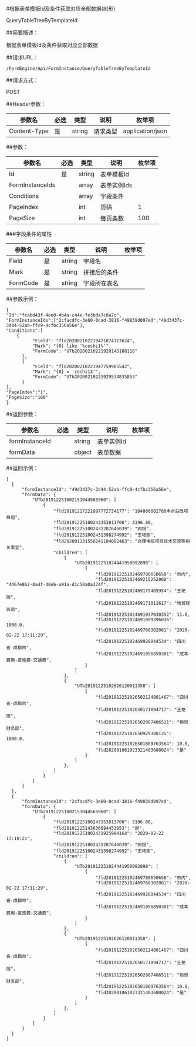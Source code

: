 #根据表单模板Id及条件获取对应全部数据(树形)

QueryTableTreeByTemplateId

##简要描述：

根据表单模板Id及条件获取对应全部数据

##请求URL：

    /FormEngine/Api/FormInstance/QueryTableTreeByTemplateId

##请求方式：

POST

##Header参数：

|  参数名 | 必选  | 类型  | 说明  | 枚举项  |
| ------------ | ------------ | ------------ | ------------ | ------------ |
| Content-Type  |  是 | string  |  请求类型 | application/json  |

##参数：


|  参数名 | 必选  | 类型  | 说明  | 枚举项  |
| ------------ | ------------ | ------------ | ------------ | ------------ |
| Id  | 是  | string  | 表单模板Id  |   |
|  FormInstanceIds |   | array  |  表单实例Ids |   |
| Conditions  |   |  array |  字段条件 |   |
| PageIndex  |   | int  | 页码  | 1  ||
| PageSize  |   |  int | 每页条数  |  100 ||


###字段条件的属性

|  参数名 | 必选  | 类型  | 说明  | 枚举项  |
| ------------ | ------------ | ------------ | ------------ | ------------ |
|  Field |  是 |  string |  字段名 |   |
| Mark  | 是  |  string |  拼接后的条件 |   |
|  FormCode | 是  |  string | 字段所在表名  |   |


##参数示例：

    {
  	"Id":"fcabd43f-4ee0-4b4a-c44e-fe3bda7c8a7c",
  	"FormInstanceIds":["2cfacdfc-3e60-0cad-3816-f49839d097ed","49d3437c-3d44-52ab-ffc9-4cfbc356a56e"],
  	"Conditions":[
  	 	{
              "Field": "fld202002102219471074117624",
              "Mark": "{0} like '%ceshi1%'",
              "FormCode": "UTb20200210221929143188116"
          },
          {
              "Field": "fld20200210221947759905542",
              "Mark": "{0} = 'ceshi13'",
              "FormCode": "UTb20200210221929534835853"
          }
  	],
  	"PageIndex":"1",
  	"PageSize":"100"
	}


##返回参数：

|  参数名 | 必选  | 类型  | 说明  | 枚举项  |
| ------------ | ------------ | ------------ | ------------ | ------------ |
|  formInstanceId |   |  string |  表单实例Id |   |
| formData  |   |  object | 表单数据  |   |


##返回示例：

    [
      {
          "formInstanceId": "49d3437c-3d44-52ab-ffc9-4cfbc356a56e",
          "formData": {
              "UTb201912251002151044565960": [
                  {
                      "fld20191227221097772734177": "104800002700丰台站改项目组",
                      "fld20191225100243353813700": 3196.80,
                      "fld201912251002431287646039": "网银",
                      "fld201912251002431398274992": "王艳丽",
                      "fld202001131558241184002463": "办理电缆项目技术交流等相关事宜",
                      "children": [
                          {
                              "UTb201912251024441950092898": [
                                  {
                                      "fld20191225102469780650658": "市内",
                                      "fld20191225102469215252060": "4467e862-8a4f-48eb-a91a-d1c50a0a374f",
                                      "fld20191225102469179405954": "王艳丽",
                                      "fld20191225102469171011617": "物贸财务部",
                                      "fld201912251024691937030352": 11.0,
                                      "fld201912251024691099396036": 1000.0,
                                      "fld20191225102469760302081": "2020-02-22 17:11:29",
                                      "fld20191225102469928044534": "四川省-成都市",
                                      "fld201912251024691056850301": "成本费用-差旅费-交通费",
                                  }
                              ]
                          },
                          {
                              "UTb20191225102626120011358": [
                                  {
                                      "fld201912251026502124801467": "四川省-成都市",
                                      "fld20191225102650171894717": "王艳丽",
                                      "fld201912251026502087406511": "物贸财务部",
                                      "fld20191225102650929380135": 1000.0,
                                      "fld201912251026501869763564": 10.0,
                                      "fld202001061023321403680024": "是"
                                  }
                              ]
                          },
                      ]
                  }
              ]
          }
      },
      {
          "formInstanceId": "2cfacdfc-3e60-0cad-3816-f49839d097ed",
          "formData": {
              "UTb201912251002151044565960": [
                  {
                      "fld20191225100243353813700": 3196.80,
                      "fld20191225143636684453953": "是",
                      "fld201912251002431925994164": "2020-02-22 17:10:21",
                      "fld201912251002431287646039": "网银",
                      "fld201912251002431398274992": "王艳丽",
                      "children": [
                          {
                              "UTb201912251024441950092898": [
                                  {
                                      "fld20191225102469780650658": "市内",
                                      "fld20191225102469760302081": "2020-02-22 17:11:29",
                                      "fld20191225102469928044534": "四川省-成都市",
                                      "fld201912251024691056850301": "成本费用-差旅费-交通费",
                                  }
                              ]
                          },
                          {
                              "UTb20191225102626120011358": [
                                  {
                                      "fld201912251026502124801467": "四川省-成都市",
                                      "fld20191225102650171894717": "王艳丽",
                                      "fld201912251026502087406511": "物贸财务部",
                                      "fld201912251026501869763564": 10.0,
                                      "fld202001061023321403680024": "是"
                                  }
                              ]
                          },
                      ]
                  }
              ]
          }
      }
    ]
